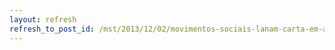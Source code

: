```yaml
---
layout: refresh
refresh_to_post_id: /mst/2013/12/02/movimentos-sociais-lanam-carta-em-apoio-luta-na-chapada-do-apodi
---
```

